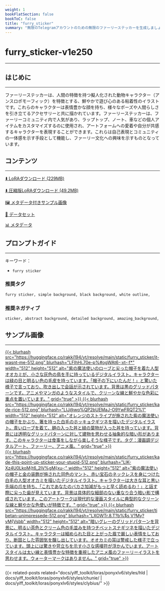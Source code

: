 ```yaml
---
weight: 1
bookFlatSection: false
bookToC: false
title: "furry_sticker"
summary: "無限のTelegramアカウントのための無限のファーリーステッカーを生成しましょう！"
---
```


<!--markdownlint-disable MD025 MD033 -->

# furry_sticker-v1e250

---

## はじめに

---

ファーリーステッカーは、人間の特徴を持つ擬人化された動物キャラクター（アンスロポモーフィック）を特徴とする、鮮やかで遊び心のある粘着性のイラストです。これらのキャラクターは表情豊かな顔を持ち、様々なポーズや人間らしさを引き立てるアクセサリーと共に描かれています。ファーリーステッカーは、ファーリーコミュニティ内で人気があり、ラップトップ、ノート、車などの個人アイテムをカスタマイズするのに使用され、アートフォームへの愛着や自分が共感するキャラクターを表現することができます。これらは自己表現とコミュニティの一体感を示す手段として機能し、ファーリー文化への興味を示すものとなっています。

## コンテンツ

---

[⬇️ LoRAダウンロード (229MB)](https://huggingface.co/rakki194/yt/resolve/main/ponyxl_loras/furry_sticker-v1e250.safetensors?download=true)

[⬇️ 圧縮版LoRAダウンロード (49.2MB)](https://huggingface.co/rakki194/yt/resolve/main/ponyxl_loras_shrunk_2/furry_sticker-v1e250_frockpt1_th-3.55.safetensors?download=true)

[🖼️ メタデータ付きサンプル画像](https://huggingface.co/k4d3/yiff_toolkit/tree/main/static/{})

[📐 データセット](https://huggingface.co/datasets/k4d3/furry/tree/main/furry_sticker)

[📊 メタデータ](https://huggingface.co/k4d3/yiff_toolkit/raw/main/ponyxl_loras/furry_sticker-v1e250.json)

## プロンプトガイド

---

キーワード：

- `furry sticker`

### 推奨タグ

```md
furry sticker, simple background, black background, white outline,
```

### 推奨ネガティブ

```md
sticker, abstract background, detailed background, amazing_background, scenery porn,
```

## サンプル画像

---

<div class="image-grid">
  <div class="image-grid-container">
    <a href="https://huggingface.co/rakki194/yt/resolve/main/static/furry_sticker/it-wasnt-me.png">
      {{< blurhash
        src="https://huggingface.co/rakki194/yt/resolve/main/static/furry_sticker/it-wasnt-me-512.png"
        blurhash="LFIhHi.70e-p%#ogWAt6-;xt-;f*"
        width="512"
        height="512"
        alt="紫の魔法使いのローブと尖った帽子を着た人型オオカミが、小さな灰色の鳥を手に持っているデジタルイラスト。キャラクターは緑の目と明るい色の毛皮を持っています。「帽子の下にいたんだ！」と驚いた様子で言っており、吹き出しで会話が示されています。背景は黒のグリッドパターンです。アニメやマンガのようなスタイルで、クリーンな線と鮮やかな色彩に重点を置いています。"
        grid="true"
      >}}
    </a>
    <a href="https://huggingface.co/rakki194/yt/resolve/main/static/furry_sticker/kade-rice.png">
      {{< blurhash
        src="https://huggingface.co/rakki194/yt/resolve/main/static/furry_sticker/kade-rice-512.png"
        blurhash="LIJ@wq%QP2bUEMaJ-O9YwFRQT2%1"
        width="512"
        height="512"
        alt="オレンジのストライプが施された紫の魔法使いの帽子をかぶり、箸を持った白毛のホッキョクギツネを描いたデジタルイラスト。青いローブを着て、麺の入った丼と緑の葉物が入った丼を持っています。背景には透明なグリッドパターンに対して建物を思わせる抽象的な暗い形があります。このキャラクターは食事をしながら楽しそうな様子です。タグ：漫画調デジタルアート、ファーリー、アニメ風。"
        grid="true"
      >}}
    </a>
  </div>
</div>
<div class="image-grid">
  <div class="image-grid-container">
    <a href="https://huggingface.co/rakki194/yt/resolve/main/static/furry_sticker/kade-this-point-up-sticker-your-stupid.png">
      {{< blurhash
        src="https://huggingface.co/rakki194/yt/resolve/main/static/furry_sticker/kade-this-point-up-sticker-your-stupid-512.png"
        blurhash="LIK-Xz4U0LkoM{t6_2IV%gM{xu-;"
        width="512"
        height="512"
        alt="紫の魔法使いの帽子と金の装飾が施された同色のマント、赤い宝石のネックレスを身につけた白毛の人型オオカミを描いたデジタルイラスト。キャラクターは大きな耳と黒い先端の爪を持ち、「これであなたのバカさ加減がもっと早く読めるわ！」と話す際に尖った歯が見えています。背景は具体的な細部のない重なり合う暗い影で構成されています。このアートワークは現代的な漫画スタイルに典型的なクリーンな線と鮮やかな色使いが特徴です。"
        grid="true"
      >}}
    </a>
    <a href="https://huggingface.co/rakki194/yt/resolve/main/static/furry_sticker/tibetan-unimpressede.png">
      {{< blurhash
        src="https://huggingface.co/rakki194/yt/resolve/main/static/furry_sticker/tibetan-unimpressede-512.png"
        blurhash="LXOWTr.8.T?b%$s,V?My?vM{Vsbb"
        width="512"
        height="512"
        alt="暗いグレーのグリッドパターンを背景に、明るい茶色とクリーム色の毛並みを持つチベットスナギツネを描いたデジタルイラスト。キャラクターは細められた目と上がった眉で厳しい表情をしており、断固とした雰囲気を醸し出しています。オオカミの耳は警戒した様子で立っています。頭上には驚きや苛立ちを示す小さな感嘆符が浮かんでいます。アートスタイルは太い線と表情豊かな特徴を重視したアニメ風のファーリーイラストを思わせます。ウォーターマークはありません。"
        grid="true"
      >}}
    </a>
  </div>
</div>

---

<!--
HUGO_SEARCH_EXCLUDE_START
-->
{{< related-posts related="docs/yiff_toolkit/loras/ponyxlv6/styles/hld | docs/yiff_toolkit/loras/ponyxlv6/styles/chunie/ | docs/yiff_toolkit/loras/ponyxlv6/styles/clybius/" >}}
<!--
HUGO_SEARCH_EXCLUDE_END
-->
